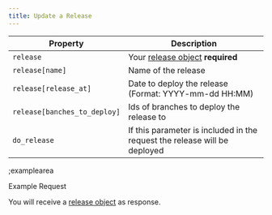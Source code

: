 ```yaml
---
title: Update a Release
---
```


| Property | Description |
|---|---|
| `release` | Your [release object](#core-resources/releases/object) **required** |
| `release[name]` | Name of the release |
| `release[release_at]` | Date to deploy the release (Format: YYYY-mm-dd HH:MM) |
| `release[banches_to_deploy]` | Ids of branches to deploy the release to |
| `do_release` | If this parameter is included in the request the release will be deployed |

;examplearea

Example Request

<RequestExample url="https://mapi.storyblok.com/v1/spaces/656/releases/123" httpMethod="PUT" :requestObject='{"releases":{
  "name":"Summer Special",
  "release_at":"2025-01-01 01:01",
  "banches_to_deploy":[123, 456]
}}'></RequestExample>

You will receive a [release object](#core-resources/releases/object) as response.
